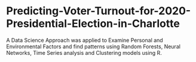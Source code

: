 # Predicting-Voter-Turnout-for-2020-Presidential-Election-in-Charlotte
A Data Science Approach was applied to Examine Personal and Environmental Factors and find patterns using Random Forests, Neural Networks, Time Series analysis and Clustering models using R.

